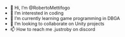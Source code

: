 - 👋 Hi, I’m @RobertoMettifogo
- 👀 I’m interested in coding
- 🌱 I’m currently learning game programming in DBGA
- 💞️ I’m looking to collaborate on Unity projects
- 📫 How to reach me .justroby on discord

<!---
RobertoMettifogo/RobertoMettifogo is a ✨ special ✨ repository because its `README.md` (this file) appears on your GitHub profile.
You can click the Preview link to take a look at your changes.
--->
